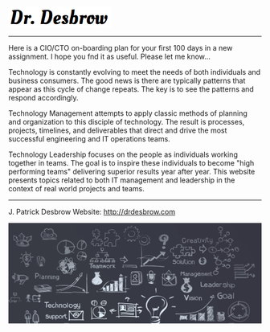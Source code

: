 <a href="http://www.drdesbrow.com" target="_blank"><img src="https://github.com/PatrickDesbrow/Technology-Hundred-Day-Plan/blob/master/Logo.png" alt="Logo"></a> 

<hr>

Here is a CIO/CTO on-boarding plan for your first 100 days in a new assignment. I hope you fnd it as useful. Please let me know...

Technology is constantly evolving to meet the needs of both individuals and business consumers. The good news is there are typically patterns that appear as this cycle of change repeats. The key is to see the patterns and respond accordingly.  

Technology Management attempts to apply classic methods of planning and organization to this disciple of technology. The result is processes, projects, timelines, and deliverables that direct and drive the most successful engineering and IT operations teams.

Technology Leadership focuses on the people as individuals working together in teams. The goal is to inspire these individuals to become "high performing teams" delivering superior results year after year. This website presents topics related to both IT management and leadership in the context of real world projects and teams. 

<hr>

J. Patrick Desbrow Website: http://drdesbrow.com

<a href="http://www.drdesbrow.com" target="_blank"><img src="https://github.com/PatrickDesbrow/Technology-Hundred-Day-Plan/blob/master/page-home.jpg" height="200" width="100%" alt="Banner"></a>
